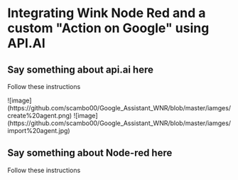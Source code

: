 <h1>Integrating Wink Node Red and a custom "Action on Google" using API.AI</h1>
<h2>Say something about api.ai here</h2>
<p>Follow these instructions</p>
![image](https://github.com/scambo00/Google_Assistant_WNR/blob/master/iamges/create%20agent.png)
![image](https://github.com/scambo00/Google_Assistant_WNR/blob/master/iamges/import%20agent.jpg)
<h2>Say something about Node-red here</h2>
<p>Follow these instructions</p>
